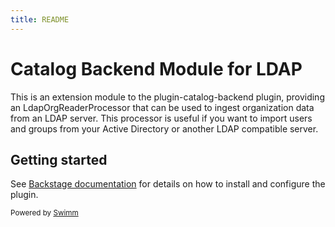 ```yaml
---
title: README
---
```

# Catalog Backend Module for LDAP

This is an extension module to the plugin-catalog-backend plugin, providing an LdapOrgReaderProcessor that can be used to ingest organization data from an LDAP server. This processor is useful if you want to import users and groups from your Active Directory or another LDAP compatible server.

## Getting started

See [Backstage documentation](https://backstage.io/docs/integrations/ldap/org) for details on how to install and configure the plugin.

<SwmMeta version="3.0.0"><sup>Powered by [Swimm](https://app.swimm.io/)</sup></SwmMeta>
